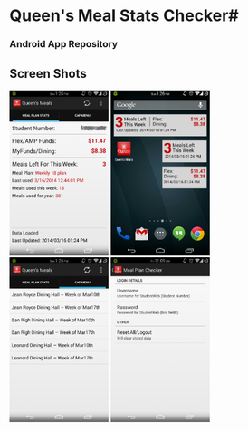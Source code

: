 # Queen's Meal Stats Checker#
### Android App Repository ###

## Screen Shots
<img src="https://raw.githubusercontent.com/etenoch/QueensMealStatsChecker/master/screenshots/mainscreen.png" width="175px">
<img src="https://raw.githubusercontent.com/etenoch/QueensMealStatsChecker/master/screenshots/widgets.png" width="175px">
<img src="https://raw.githubusercontent.com/etenoch/QueensMealStatsChecker/master/screenshots/cafmenulist.png" width="175px">
<img src="https://github.com/etenoch/QueensMealStatsChecker/blob/master/screenshots/settings.png" width="175px">

